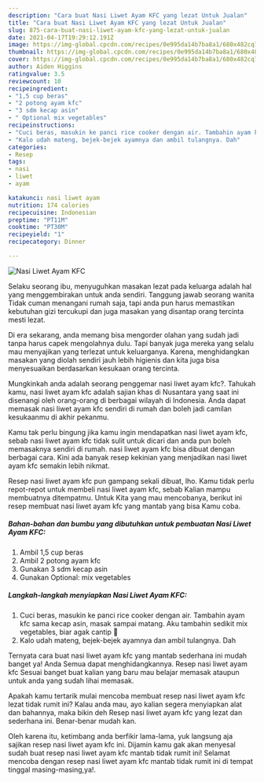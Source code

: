 ```yaml
---
description: "Cara buat Nasi Liwet Ayam KFC yang lezat Untuk Jualan"
title: "Cara buat Nasi Liwet Ayam KFC yang lezat Untuk Jualan"
slug: 875-cara-buat-nasi-liwet-ayam-kfc-yang-lezat-untuk-jualan
date: 2021-04-17T19:29:12.191Z
image: https://img-global.cpcdn.com/recipes/0e995da14b7ba8a1/680x482cq70/nasi-liwet-ayam-kfc-foto-resep-utama.jpg
thumbnail: https://img-global.cpcdn.com/recipes/0e995da14b7ba8a1/680x482cq70/nasi-liwet-ayam-kfc-foto-resep-utama.jpg
cover: https://img-global.cpcdn.com/recipes/0e995da14b7ba8a1/680x482cq70/nasi-liwet-ayam-kfc-foto-resep-utama.jpg
author: Aiden Higgins
ratingvalue: 3.5
reviewcount: 10
recipeingredient:
- "1,5 cup beras"
- "2 potong ayam kfc"
- "3 sdm kecap asin"
- " Optional mix vegetables"
recipeinstructions:
- "Cuci beras, masukin ke panci rice cooker dengan air. Tambahin ayam kfc sama kecap asin, masak sampai matang. Aku tambahin sedikit mix vegetables, biar agak cantip 🌈"
- "Kalo udah mateng, bejek-bejek ayamnya dan ambil tulangnya. Dah"
categories:
- Resep
tags:
- nasi
- liwet
- ayam

katakunci: nasi liwet ayam 
nutrition: 174 calories
recipecuisine: Indonesian
preptime: "PT11M"
cooktime: "PT30M"
recipeyield: "1"
recipecategory: Dinner

---
```



![Nasi Liwet Ayam KFC](https://img-global.cpcdn.com/recipes/0e995da14b7ba8a1/680x482cq70/nasi-liwet-ayam-kfc-foto-resep-utama.jpg)

Selaku seorang ibu, menyuguhkan masakan lezat pada keluarga adalah hal yang menggembirakan untuk anda sendiri. Tanggung jawab seorang  wanita Tidak cuman menangani rumah saja, tapi anda pun harus memastikan kebutuhan gizi tercukupi dan juga masakan yang disantap orang tercinta mesti lezat.

Di era  sekarang, anda memang bisa mengorder olahan yang sudah jadi tanpa harus capek mengolahnya dulu. Tapi banyak juga mereka yang selalu mau menyajikan yang terlezat untuk keluarganya. Karena, menghidangkan masakan yang diolah sendiri jauh lebih higienis dan kita juga bisa menyesuaikan berdasarkan kesukaan orang tercinta. 



Mungkinkah anda adalah seorang penggemar nasi liwet ayam kfc?. Tahukah kamu, nasi liwet ayam kfc adalah sajian khas di Nusantara yang saat ini disenangi oleh orang-orang di berbagai wilayah di Indonesia. Anda dapat memasak nasi liwet ayam kfc sendiri di rumah dan boleh jadi camilan kesukaanmu di akhir pekanmu.

Kamu tak perlu bingung jika kamu ingin mendapatkan nasi liwet ayam kfc, sebab nasi liwet ayam kfc tidak sulit untuk dicari dan anda pun boleh memasaknya sendiri di rumah. nasi liwet ayam kfc bisa dibuat dengan berbagai cara. Kini ada banyak resep kekinian yang menjadikan nasi liwet ayam kfc semakin lebih nikmat.

Resep nasi liwet ayam kfc pun gampang sekali dibuat, lho. Kamu tidak perlu repot-repot untuk membeli nasi liwet ayam kfc, sebab Kalian mampu membuatnya ditempatmu. Untuk Kita yang mau mencobanya, berikut ini resep membuat nasi liwet ayam kfc yang mantab yang bisa Kamu coba.

<!--inarticleads1-->

##### Bahan-bahan dan bumbu yang dibutuhkan untuk pembuatan Nasi Liwet Ayam KFC:

1. Ambil 1,5 cup beras
1. Ambil 2 potong ayam kfc
1. Gunakan 3 sdm kecap asin
1. Gunakan  Optional: mix vegetables




<!--inarticleads2-->

##### Langkah-langkah menyiapkan Nasi Liwet Ayam KFC:

1. Cuci beras, masukin ke panci rice cooker dengan air. Tambahin ayam kfc sama kecap asin, masak sampai matang. Aku tambahin sedikit mix vegetables, biar agak cantip 🌈
1. Kalo udah mateng, bejek-bejek ayamnya dan ambil tulangnya. Dah




Ternyata cara buat nasi liwet ayam kfc yang mantab sederhana ini mudah banget ya! Anda Semua dapat menghidangkannya. Resep nasi liwet ayam kfc Sesuai banget buat kalian yang baru mau belajar memasak ataupun untuk anda yang sudah lihai memasak.

Apakah kamu tertarik mulai mencoba membuat resep nasi liwet ayam kfc lezat tidak rumit ini? Kalau anda mau, ayo kalian segera menyiapkan alat dan bahannya, maka bikin deh Resep nasi liwet ayam kfc yang lezat dan sederhana ini. Benar-benar mudah kan. 

Oleh karena itu, ketimbang anda berfikir lama-lama, yuk langsung aja sajikan resep nasi liwet ayam kfc ini. Dijamin kamu gak akan menyesal sudah buat resep nasi liwet ayam kfc mantab tidak rumit ini! Selamat mencoba dengan resep nasi liwet ayam kfc mantab tidak rumit ini di tempat tinggal masing-masing,ya!.

